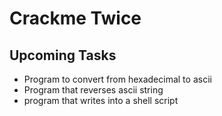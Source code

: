 # Crackme Twice
## Upcoming Tasks
* Program to convert from hexadecimal to ascii
* Program that reverses ascii string
* program that writes into a shell script
